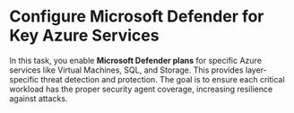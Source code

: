# Configure Microsoft Defender for Key Azure Services

In this task, you enable **Microsoft Defender plans** for specific Azure services like Virtual Machines, SQL, and Storage. This provides layer-specific threat detection and protection. The goal is to ensure each critical workload has the proper security agent coverage, increasing resilience against attacks.
